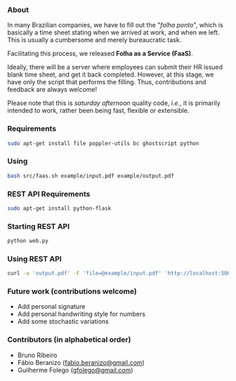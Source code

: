 ### About
In many Brazilian companies, we have to fill out the "*folha ponto*", which is basically a time sheet stating when we arrived at work, and when we left.
This is usually a cumbersome and merely bureaucratic task.

Facilitating this process, we released **Folha as a Service (FaaS)**.

Ideally, there will be a server where employees can submit their HR issued blank time sheet, and get it back completed. However, at this stage, we have only the script that performs the filling. Thus, contributions and feedback are always welcome!

Please note that this is *saturday afternoon* quality code, *i.e.*, it is primarily intended to work, rather been being fast, flexible or extensible.

### Requirements
```bash
sudo apt-get install file poppler-utils bc ghostscript python
```

### Using
```bash
bash src/faas.sh example/input.pdf example/output.pdf
```

### REST API Requirements
```bash
sudo apt-get install python-flask
```

### Starting REST API 
```bash
python web.py
```

### Using REST API
```bash
curl -o 'output.pdf' -F 'file=@example/input.pdf' 'http://localhost:5000/v1/'
```

### Future work (contributions welcome)
- Add personal signature
- Add personal handwriting style for numbers
- Add some stochastic variations

### Contributors (in alphabetical order)
- Bruno Ribeiro
- Fábio Beranizo (fabio.beranizo@gmail.com)
- Guilherme Folego (gfolego@gmail.com)
